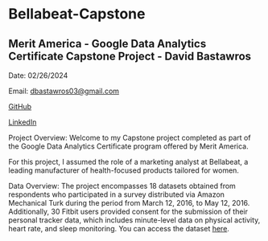 # Bellabeat-Capstone
## **Merit America - Google Data Analytics Certificate Capstone Project - David Bastawros**

Date: 02/26/2024

Email: dbastawros03@gmail.com

[GitHub](https://github.com/dBastawros)

[LinkedIn](https://www.linkedin.com/in/david-bastawros)

Project Overview:
Welcome to my Capstone project completed as part of the Google Data Analytics Certificate program offered by Merit America.

For this project, I assumed the role of a marketing analyst at Bellabeat, a leading manufacturer of health-focused products tailored for women.

Data Overview:
The project encompasses 18 datasets obtained from respondents who participated in a survey distributed via Amazon Mechanical Turk during the period from March 12, 2016, to May 12, 2016. Additionally, 30 Fitbit users provided consent for the submission of their personal tracker data, which includes minute-level data on physical activity, heart rate, and sleep monitoring. You can access the dataset [here](https://www.kaggle.com/datasets/arashnic/fitbit?resource=download).
